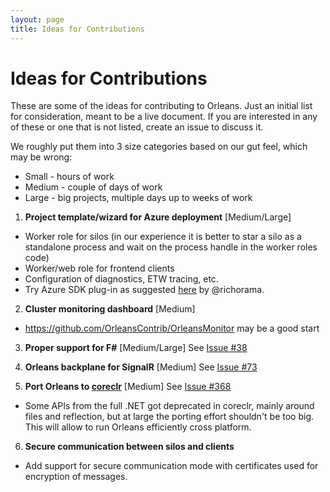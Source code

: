 ```yaml
---
layout: page
title: Ideas for Contributions
---
```


# Ideas for Contributions

These are some of the ideas for contributing to Orleans. Just an initial list for consideration, meant to be a live document. If you are interested in any of these or one that is not listed, create an issue to discuss it.

We roughly put them into 3 size categories based on our gut feel, which may be wrong:
 * Small - hours of work
 * Medium - couple of days of work
 * Large - big projects, multiple days up to weeks of work

1. **Project template/wizard for Azure deployment** [Medium/Large]
  * Worker role for silos (in our experience it is better to star a silo as a standalone process and wait on the process handle in the worker roles code)
  * Worker/web role for frontend clients
  * Configuration of diagnostics, ETW tracing, etc.
  * Try Azure SDK plug-in as suggested [here](http://richorama.github.io/2015/01/13/thoughts-on-deploying-orleans/) by @richorama.

2. **Cluster monitoring dashboard** [Medium]
  * https://github.com/OrleansContrib/OrleansMonitor may be a good start

3. **Proper support for F#** [Medium/Large]
See [Issue #38](https://github.com/dotnet/orleans/issues/38)

4. **Orleans backplane for SignalR** [Medium]
See [Issue #73](https://github.com/dotnet/orleans/issues/73)

5. **Port Orleans to [coreclr](https://github.com/dotnet/coreclr)** [Medium]
See [Issue #368](https://github.com/dotnet/orleans/issues/368)
  * Some APIs from the full .NET got deprecated in coreclr, mainly around files and reflection, but at large the porting effort shouldn't be too big. This will allow to run Orleans efficiently cross platform.

6. **Secure communication between silos and clients**
  * Add support for secure communication mode with certificates used for encryption of messages.